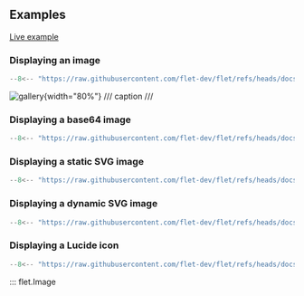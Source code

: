 ## Examples

[Live example](https://flet-controls-gallery.fly.dev/displays/image)

### Displaying an image

```python
--8<-- "https://raw.githubusercontent.com/flet-dev/flet/refs/heads/docs/sdk/python/examples/python/controls/image/gallery.py"
```

![gallery](https://raw.githubusercontent.com/flet-dev/flet/docs/sdk/python/examples/python/controls/image/media/gallery.gif){width="80%"}
/// caption
///

### Displaying a base64 image

```python
--8<-- "https://raw.githubusercontent.com/flet-dev/flet/refs/heads/docs/sdk/python/examples/python/controls/image/base64.py"
```

### Displaying a static SVG image

```python
--8<-- "https://raw.githubusercontent.com/flet-dev/flet/refs/heads/docs/sdk/python/examples/python/controls/image/static-svg.py"
```

### Displaying a dynamic SVG image

```python
--8<-- "https://raw.githubusercontent.com/flet-dev/flet/refs/heads/docs/sdk/python/examples/python/controls/image/dynamic-svg.py"
```

### Displaying a Lucide icon

```python
--8<-- "https://raw.githubusercontent.com/flet-dev/flet/refs/heads/docs/sdk/python/examples/python/controls/image/lucide-icons.py"
```

::: flet.Image
